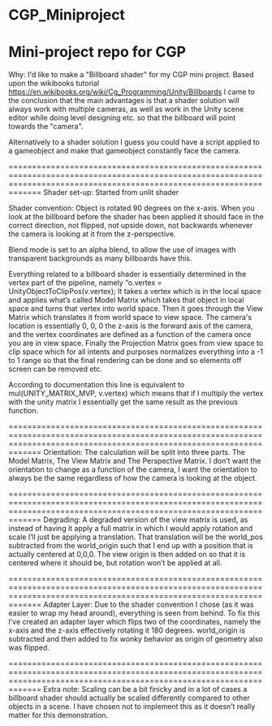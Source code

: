 # CGP_Miniproject
 Mini-project repo for CGP
========================================================================================================================================================================= 
Why:
I'd like to make a "Billboard shader" for my CGP mini project. Based upon the wikibooks tutorial https://en.wikibooks.org/wiki/Cg_Programming/Unity/Billboards I came to the conclusion that the main advantages is that a shader solution will always work with multiple cameras, as well as work in the Unity scene editor while doing level designing etc. so that the billboard will point towards the "camera".

Alternatively to a shader solution I guess you could have a script applied to a gameobject and make that gameobject constantly face the camera.

=========================================================================================================================================================================
Shader set-up:
Started from unlit shader

Shader convention: Object is rotated 90 degrees on the x-axis. When you look at the billboard before the shader has been applied it should face in the correct direction, not flipped, not upside down, not backwards whenever the camera is looking at it from the z-perspective. 

Blend mode is set to an alpha blend, to allow the use of images with transparent backgrounds as many billboards have this.

Everything related to a billboard shader is essentially determined in the vertex part of the pipeline, namely “o.vertex = UnityObjectToClipPos(v.vertex); It takes a vertex which is in the local space and applies what’s called Model Matrix which takes that object in local space and turns that vertex into world space. Then it goes through the View Matrix which translates it from world space to view space. The camera's location is essentially 0, 0, 0 the z-axis is the forward axis of the camera, and the vertex coordinates are defined as a function of the camera once you are in view space. Finally the Projection Matrix goes from view space to clip space which for all intents and purposes normalizes everything into a -1 to 1 range so that the final rendering can be done and so elements off screen can be removed etc. 

According to documentation this line is equivalent to mul(UNITY_MATRIX_MVP, v.vertex) which means that if I multiply the vertex with the unity matrix I essentially get the same result as the previous function. 

=========================================================================================================================================================================
Orientation:
The calculation will be split into three parts. The Model Matrix, The View Matrix and The Perspective Matrix. I don’t want the orientation to change as a function of the camera, I want the orientation to always be the same regardless of how the camera is looking at the object.

=========================================================================================================================================================================
Degrading:
A degraded version of the view matrix is used, as instead of having it apply a full matrix in which I would apply rotation and scale I’ll just be applying a translation. That translation will be the world_pos subtracted from the world_origin such that I end up with a position that is actually centered at 0,0,0. The view origin is then added on so that it is centered where it should be, but rotation won’t be applied at all.

=========================================================================================================================================================================
Adapter Layer:
Due to the shader convention I chose (as it was easier to wrap my head around), everything is seen from behind. To fix this I’ve created an adapter layer which flips two of the coordinates, namely the x-axis and the z-axis effectively rotating it 180 degrees. world_origin is subtracted and then added to fix wonky behavior as origin of geometry also was flipped.

=========================================================================================================================================================================
Extra note:
Scaling can be a bit finicky and in a lot of cases a billboard shader should actually be scaled differently compared to other objects in a scene. I have chosen not to implement this as it doesn’t really matter for this demonstration.

